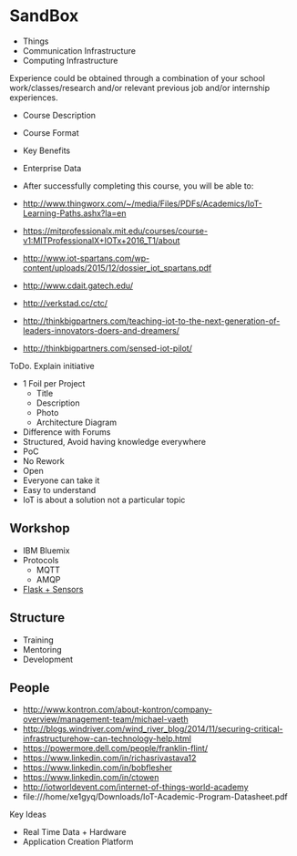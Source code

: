 SandBox
==

- Things
- Communication Infrastructure
- Computing Infrastructure

Experience could be obtained through a combination of your school work/classes/research and/or relevant previous job and/or internship experiences.

- Course Description
- Course Format
- Key Benefits
- Enterprise Data
- After successfully completing this course, you will be able to:

- http://www.thingworx.com/~/media/Files/PDFs/Academics/IoT-Learning-Paths.ashx?la=en
- https://mitprofessionalx.mit.edu/courses/course-v1:MITProfessionalX+IOTx+2016_T1/about
- http://www.iot-spartans.com/wp-content/uploads/2015/12/dossier_iot_spartans.pdf
- http://www.cdait.gatech.edu/
- http://verkstad.cc/ctc/
- http://thinkbigpartners.com/teaching-iot-to-the-next-generation-of-leaders-innovators-doers-and-dreamers/
- http://thinkbigpartners.com/sensed-iot-pilot/

ToDo. Explain initiative

- 1 Foil per Project
  - Title
  - Description
  - Photo
  - Architecture Diagram
- Difference with Forums
- Structured, Avoid having knowledge everywhere
- PoC
- No Rework
- Open
- Everyone can take it
- Easy to understand
- IoT is about a solution not a particular topic

## Workshop

 - IBM Bluemix
 - Protocols
   - MQTT
   - AMQP
 - [Flask + Sensors](http://www.instructables.com/id/Intel-Edison-Sensor-Dashboard-Using-FreeboardPytho/?ALLSTEPS)


## Structure

- Training
- Mentoring
- Development

## People

- http://www.kontron.com/about-kontron/company-overview/management-team/michael-vaeth
- http://blogs.windriver.com/wind_river_blog/2014/11/securing-critical-infrastructurehow-can-technology-help.html
- https://powermore.dell.com/people/franklin-flint/
- https://www.linkedin.com/in/richasrivastava12
- https://www.linkedin.com/in/bobflesher
- https://www.linkedin.com/in/ctowen
- http://iotworldevent.com/internet-of-things-world-academy
- file:///home/xe1gyq/Downloads/IoT-Academic-Program-Datasheet.pdf

Key Ideas

 - Real Time Data + Hardware
 - Application Creation Platform